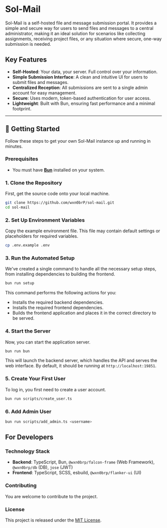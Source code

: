 # Sol-Mail

Sol-Mail is a self-hosted file and message submission portal. It provides a simple and secure way for users to send files and messages to a central administrator, making it an ideal solution for scenarios like collecting assignments, receiving project files, or any situation where secure, one-way submission is needed.

## Key Features

- **Self-Hosted**: Your data, your server. Full control over your information.
- **Simple Submission Interface**: A clean and intuitive UI for users to submit files and messages.
- **Centralized Reception**: All submissions are sent to a single admin account for easy management.
- **Secure**: Uses modern, token-based authentication for user access.
- **Lightweight**: Built with Bun, ensuring fast performance and a minimal footprint.

---

## 🚀 Getting Started

Follow these steps to get your own Sol-Mail instance up and running in minutes.

### Prerequisites

- You must have **[Bun](https://bun.sh/docs/installation)** installed on your system.

### 1. Clone the Repository

First, get the source code onto your local machine.

```bash
git clone https://github.com/wxn0brP/sol-mail.git
cd sol-mail
```

### 2. Set Up Environment Variables

Copy the example environment file. This file may contain default settings or placeholders for required variables.

```bash
cp .env.example .env
```

### 3. Run the Automated Setup

We've created a single command to handle all the necessary setup steps, from installing dependencies to building the frontend.

```bash
bun run setup
```

This command performs the following actions for you:
- Installs the required backend dependencies.
- Installs the required frontend dependencies.
- Builds the frontend application and places it in the correct directory to be served.

### 4. Start the Server

Now, you can start the application server.

```bash
bun run bun
```

This will launch the backend server, which handles the API and serves the web interface. By default, it should be running at `http://localhost:19851`.

### 5. Create Your First User

To log in, you first need to create a user account.

```bash
bun run scripts/create_user.ts
```

### 6. Add Admin User

```bash
bun run scripts/add_admin.ts <username>
```

## For Developers

### Technology Stack

- **Backend**: TypeScript, Bun, `@wxn0brp/falcon-frame` (Web Framework), `@wxn0brp/db` (DB), `jose` (JWT)
- **Frontend**: TypeScript, SCSS, esbuild, `@wxn0brp/flanker-ui` (UI)

### Contributing

You are welcome to contribute to the project.

### License

This project is released under the [MIT License](LICENSE).
